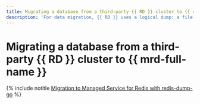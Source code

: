 ```yaml
---
title: Migrating a database from a third-party {{ RD }} cluster to {{ mrd-full-name }}
description: 'For data migration, {{ RD }} uses a logical dump: a file with a sequence of commands to restore the state of databases in a cluster. There are several ways to create a dump. The following example will use redis-dump-go.'
---
```


# Migrating a database from a third-party {{ RD }} cluster to {{ mrd-full-name }}


{% include notitle [Migration to Managed Service for Redis with redis-dump-go](../../_tutorials/dataplatform/redis-data-migration.md) %}
